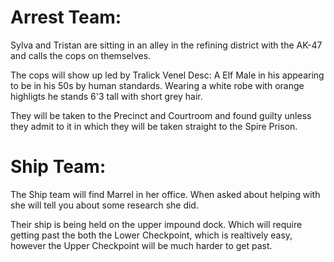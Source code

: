 # Arrest Team:

Sylva and Tristan are sitting in an alley in the refining district with the AK-47 and calls the cops on themselves.

The cops will show up led by Tralick Venel
Desc: A Elf Male in his appearing to be in his 50s by human standards. Wearing a white robe with orange highligts he stands 6'3 tall with short grey hair.

They will be taken to the Precinct and Courtroom and found guilty unless they admit to it in which they will be taken straight to the Spire Prison.

# Ship Team:

The Ship team will find Marrel in her office. When asked about helping with she will tell you about some research she did.

Their ship is being held on the upper impound dock. Which will require getting past the both the Lower Checkpoint, which is realtively easy, however the Upper Checkpoint will be much harder to get past.